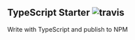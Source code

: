 ## TypeScript Starter ![travis](https://travis-ci.org/ruanyl/boilerplate-ts.svg?branch=master)

Write with TypeScript and publish to NPM
